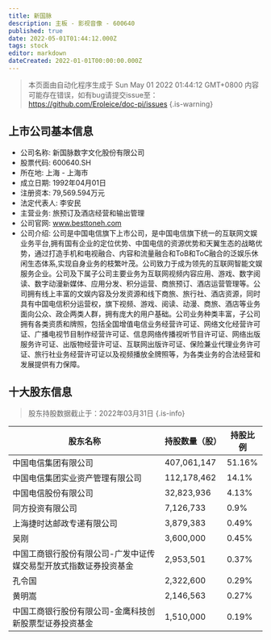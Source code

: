 ```yaml
---
title: 新国脉
description: 主板 - 影视音像 - 600640
published: true
date: 2022-05-01T01:44:12.000Z
tags: stock
editor: markdown
dateCreated: 2022-01-01T00:00:00.000Z
---
```


> 本页面由自动化程序生成于 Sun May 01 2022 01:44:12 GMT+0800
> 内容可能存在错误，如有bug请提交issue至：https://github.com/Eroleice/doc-pi/issues
{.is-warning}

## 上市公司基本信息
- 公司名称: 新国脉数字文化股份有限公司
- 股票代码: 600640.SH
- 所在地: 上海 - 上海市
- 成立日期: 1992年04月01日
- 注册资本: 79,569.594万元
- 法定代表人: 李安民
- 主营业务: 旅预订及酒店经营和输出管理
- 公司官网: www.besttoneh.com
- 公司介绍: 公司是中国电信旗下上市公司，是中国电信旗下统一的互联网文娱业务平台,拥有国有企业的定位优势、中国电信的资源优势和天翼生态的战略优势，通过打造手机和电视融合、内容和流量融合和ToB和ToC融合的泛娱乐休闲生态体系,实现自身业务的枝繁叶茂。公司致力于成为领先的互联网智能文娱服务企业。公司及下属子公司主要业务为互联网视频内容应用、游戏、数字阅读、数字动漫新媒体、应用分发、积分运营、商旅预订、酒店运营管理等。公司拥有线上丰富的文娱内容及分发资源和线下商旅、旅行社、酒店资源，同时具有中国电信积分运营权，旗下视频、游戏、阅读、动漫、商旅、酒店等业务面向公众、政企两类人群，拥有庞大的用户基础。公司业务种类丰富，子公司拥有各类资质和牌照，包括全国增值电信业务经营许可证、网络文化经营许可证、广播电视节目制作经营许可证、信息网络传播视听节目许可证、网络出版服务许可证、出版物经营许可证、互联网出版许可证、保险兼业代理业务许可证、旅行社业务经营许可证以及视频播放全牌照等，为各类业务的合法经营和发展提供有力保障。


## 十大股东信息
> 股东持股数据截止于：2022年03月31日
{.is-info}

| 股东名称 | 持股数量（股） | 持股比例 |
| --- | --- | --- |
| 中国电信集团有限公司 | 407,061,147 | 51.16% |
| 中国电信集团实业资产管理有限公司 | 112,178,462 | 14.1% |
| 中国电信股份有限公司 | 32,823,936 | 4.13% |
| 同方投资有限公司 | 7,126,733 | 0.9% |
| 上海捷时达邮政专递有限公司 | 3,879,383 | 0.49% |
| 吴刚 | 3,600,000 | 0.45% |
| 中国工商银行股份有限公司-广发中证传媒交易型开放式指数证券投资基金 | 2,953,501 | 0.37% |
| 孔令国 | 2,322,600 | 0.29% |
| 黄明嵩 | 2,146,563 | 0.27% |
| 中国工商银行股份有限公司-金鹰科技创新股票型证券投资基金 | 1,510,000 | 0.19% |




